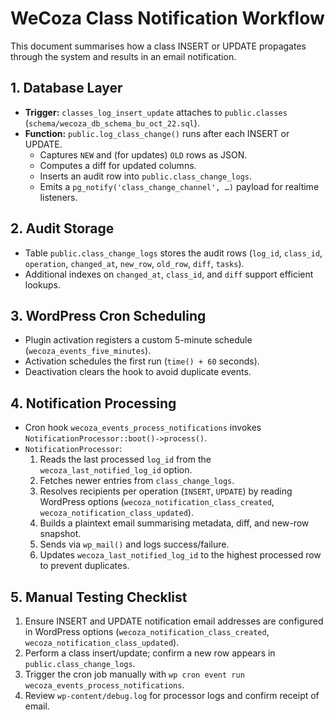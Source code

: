 # WeCoza Class Notification Workflow

This document summarises how a class INSERT or UPDATE propagates through the system and results in an email notification.

## 1. Database Layer
- **Trigger:** `classes_log_insert_update` attaches to `public.classes` (`schema/wecoza_db_schema_bu_oct_22.sql`).
- **Function:** `public.log_class_change()` runs after each INSERT or UPDATE.
  - Captures `NEW` and (for updates) `OLD` rows as JSON.
  - Computes a diff for updated columns.
  - Inserts an audit row into `public.class_change_logs`.
  - Emits a `pg_notify('class_change_channel', …)` payload for realtime listeners.

## 2. Audit Storage
- Table `public.class_change_logs` stores the audit rows (`log_id`, `class_id`, `operation`, `changed_at`, `new_row`, `old_row`, `diff`, `tasks`).
- Additional indexes on `changed_at`, `class_id`, and `diff` support efficient lookups.

## 3. WordPress Cron Scheduling
- Plugin activation registers a custom 5-minute schedule (`wecoza_events_five_minutes`).
- Activation schedules the first run (`time() + 60` seconds).
- Deactivation clears the hook to avoid duplicate events.

## 4. Notification Processing
- Cron hook `wecoza_events_process_notifications` invokes `NotificationProcessor::boot()->process()`.
- `NotificationProcessor`:
  1. Reads the last processed `log_id` from the `wecoza_last_notified_log_id` option.
  2. Fetches newer entries from `class_change_logs`.
  3. Resolves recipients per operation (`INSERT`, `UPDATE`) by reading WordPress options (`wecoza_notification_class_created`, `wecoza_notification_class_updated`).
  4. Builds a plaintext email summarising metadata, diff, and new-row snapshot.
  5. Sends via `wp_mail()` and logs success/failure.
  6. Updates `wecoza_last_notified_log_id` to the highest processed row to prevent duplicates.

## 5. Manual Testing Checklist
1. Ensure INSERT and UPDATE notification email addresses are configured in WordPress options (`wecoza_notification_class_created`, `wecoza_notification_class_updated`).
2. Perform a class insert/update; confirm a new row appears in `public.class_change_logs`.
3. Trigger the cron job manually with `wp cron event run wecoza_events_process_notifications`.
4. Review `wp-content/debug.log` for processor logs and confirm receipt of email.
